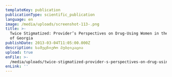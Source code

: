 ```yaml
---
templateKey: publication
publicationType: scientific_publication
language: en
image: /media/uploads/screenshot-113-.png
title: >-
  Twice Stigmatized: Provider’s Perspectives on Drug-Using Women in the Republic
  of Georgia
publishDate: 2013-03-04T11:05:00.000Z
description: სამეცნიერო პუბლიკაცია
upload: true
enFile: >-
  /media/uploads/twice-stigmatized-provider-s-perspectives-on-drug-using-women-in-the-republic-of-georgia..pdf
enLink: ''
---
```


